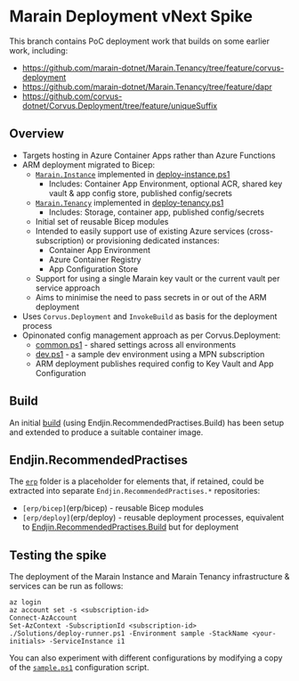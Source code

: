 # Marain Deployment vNext Spike

This branch contains PoC deployment work that builds on some earlier work, including:
* https://github.com/marain-dotnet/Marain.Tenancy/tree/feature/corvus-deployment
* https://github.com/marain-dotnet/Marain.Tenancy/tree/feature/dapr
* https://github.com/corvus-dotnet/Corvus.Deployment/tree/feature/uniqueSuffix


## Overview

* Targets hosting in Azure Container Apps rather than Azure Functions
* ARM deployment migrated to Bicep:
    * [`Marain.Instance`](Solutions/instance-main.bicep) implemented in [deploy-instance.ps1](Solutions/deploy-instance.ps1)
        * Includes: Container App Environment, optional ACR, shared key vault & app config store, published config/secrets
    * [`Marain.Tenancy`](Solutions/tenancy-main.bicep) implemented in [deploy-tenancy.ps1](Solutions/deploy-tenancy.ps1)
        * Includes: Storage, container app, published config/secrets
    * Initial set of reusable Bicep modules
    * Intended to easily support use of existing Azure services (cross-subscription) or provisioning dedicated instances:
        * Container App Environment
        * Azure Container Registry
        * App Configuration Store
    * Support for using a single Marain key vault or the current vault per service approach
    * Aims to minimise the need to pass secrets in or out of the ARM deployment 
* Uses `Corvus.Deployment` and `InvokeBuild` as basis for the deployment process
* Opinonated config management approach as per Corvus.Deployment:
    * [common.ps1](Solutions/Marain.Tenancy.Deployment/config/dev.ps1) - shared settings across all environments
    * [dev.ps1](Solutions/Marain.Tenancy.Deployment/config/dev.ps1) - a sample dev environment using a MPN subscription
    * ARM deployment publishes required config to Key Vault and App Configuration


## Build

An initial [build](build.ps1) (using Endjin.RecommendedPractises.Build) has been setup and extended to produce a suitable container image.


## Endjin.RecommendedPractises

The [`erp`](erp/) folder is a placeholder for elements that, if retained, could be extracted into separate `Endjin.RecommendedPractises.*` repositories:

* `[erp/bicep]`(erp/bicep) - reusable Bicep modules
* `[erp/deploy]`(erp/deploy) - reusable deployment processes, equivalent to [Endjin.RecommendedPractises.Build](https://github.com/endjin/Endjin.RecommendedPractises.Build) but for deployment


## Testing the spike

The deployment of the Marain Instance and Marain Tenancy infrastructure & services can be run as follows:

```
az login
az account set -s <subscription-id>
Connect-AzAccount
Set-AzContext -SubscriptionId <subscription-id>
./Solutions/deploy-runner.ps1 -Environment sample -StackName <your-initials> -ServiceInstance i1
```

You can also experiment with different configurations by modifying a copy of the [`sample.ps1`](Solutions\Marain.Tenancy.Deployment\config\sample.ps1) configuration script.
